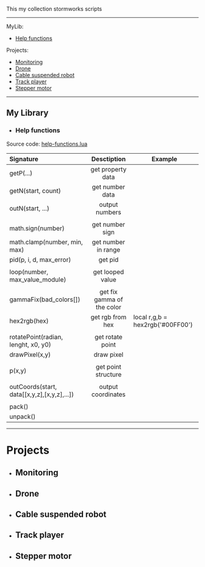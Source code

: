 This my collection stormworks scripts

---

MyLib:
- [Help functions](#help-functions)
  
Projects:
- [Monitoring](#monitoring)
- [Drone](#drone)
- [Cable suspended robot](#cable-suspended-robot)
- [Track player](#track-player)
- [Stepper motor](#stepper-motor)

---
## My Library

- ### Help functions
Source code: [help-functions.lua](MyLib/help-functions.lua)

| Signature      | Desctiption | Example |
| :---        |   :----:   | --- |
| getP(...)      | get property data |
| getN(start, count)   | get number data |
| outN(start, ...) |  output numbers | 
| | | 
| math.sign(number) | get number sign |
| math.clamp(number, min, max) | get number in range |
| pid(p, i, d, max_error) | get pid |
| | | 
| loop(number, max_value_module) | get looped value |
| | | 
| gammaFix(bad_colors[]) | get fix gamma of the color |
| hex2rgb(hex) | get rgb from hex | local r,g,b = hex2rgb('#00FF00')
| | | 
| rotatePoint(radian, lenght, x0, y0) | get rotate point |
| drawPixel(x,y) | draw pixel |
| | | 
| p(x,y) | get point structure |
| | | 
| outCoords(start, data[[x,y,z],[x,y,z],...]) | output coordinates |
| | | 
| pack() | |
| unpack() | |


---
# Projects

- ## <a id="monitoring"></a> Monitoring

- ## Drone

- ## Cable suspended robot

- ## Track player

- ## Stepper motor
